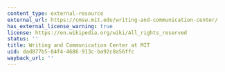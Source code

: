 ```yaml
---
content_type: external-resource
external_url: https://cmsw.mit.edu/writing-and-communication-center/
has_external_license_warning: true
license: https://en.wikipedia.org/wiki/All_rights_reserved
status: ''
title: Writing and Communication Center at MIT
uid: dad877b5-84f4-4686-913c-ba92c8a56ffc
wayback_url: ''
---
```

